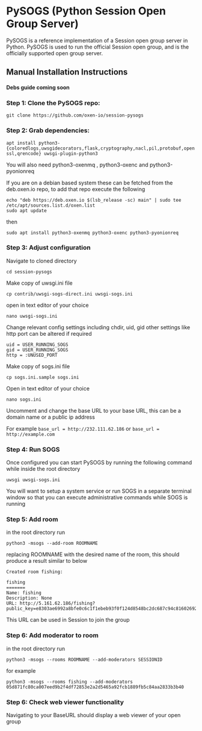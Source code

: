 # PySOGS (Python Session Open Group Server)

PySOGS is a reference implementation of a Session open group server in Python. PySOGS is used to run the official Session open group, and is the officially supported open group server.

## Manual Installation Instructions

#### Debs guide coming soon

### Step 1: Clone the PySOGS repo:

```git clone https://github.com/oxen-io/session-pysogs```

### Step 2: Grab dependencies:

``` apt install python3-{coloredlogs,uwsgidecorators,flask,cryptography,nacl,pil,protobuf,openssl,qrencode} uwsgi-plugin-python3 ```

You will also need python3-oxenmq , python3-oxenc and python3-pyonionreq

If you are on a debian based system these can be fetched from the deb.oxen.io repo, to add that repo execute the following

```sudo curl -so /etc/apt/trusted.gpg.d/oxen.gpg https://deb.oxen.io/pub.gpg
echo "deb https://deb.oxen.io $(lsb_release -sc) main" | sudo tee /etc/apt/sources.list.d/oxen.list
sudo apt update
```

then 

```sudo apt install python3-oxenmq python3-oxenc python3-pyonionreq```

### Step 3: Adjust configuration

Navigate to cloned directory 

```cd session-pysogs```

Make copy of uwsgi.ini file

```cp contrib/uwsgi-sogs-direct.ini uwsgi-sogs.ini```

open in text editor of your choice

```nano uwsgi-sogs.ini```

Change relevant config settings including chdir, uid, gid other settings like http port can be altered if required

```chdir = LOCATION_OF_CLONED_DIRECTORY
uid = USER_RUNNING_SOGS
gid = USER_RUNNING_SOGS
http = :UNUSED_PORT
```
Make copy of sogs.ini file 

```cp sogs.ini.sample sogs.ini```

Open in text editor of your choice

```nano sogs.ini```

Uncomment and change the base URL to your base URL, this can be a domain name or a public ip address

For example
```base_url = http://232.111.62.186```
or 
```base_url = http://example.com```

### Step 4: Run SOGS

Once configured you can start PySOGS by running the following command while inside the root directory

```uwsgi uwsgi-sogs.ini```

You will want to setup a system service or run SOGS in a separate terminal window so that you can execute administrative commands while SOGS is running

### Step 5: Add room 

in the root directory run 

```python3 -msogs --add-room ROOMNAME```

replacing ROOMNAME with the desired name of the room, this should produce a result similar to below

```
Created room fishing:

fishing
=======
Name: fishing
Description: None
URL: http://5.161.62.186/fishing?public_key=e8303ae6992a8bfe0c6c1f1ebeb93f0f124d8548bc2dc687c94c81602692bc51
```

This URL can be used in Session to join the group

### Step 6: Add moderator to room

in the root directory run 

```python3 -msogs --rooms ROOMNAME --add-moderators SESSIONID```

for example 

```python3 -msogs --rooms fishing --add-moderators 05d871fc80ca007eed9b2f4df72853e2a2d5465a92fcb1889fb5c84aa2833b3b40```

### Step 6: Check web viewer functionality

Navigating to your BaseURL should display a web viewer of your open group 

